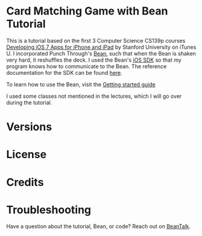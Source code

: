 # Card Matching Game with Bean Tutorial

This is a tutorial based on the first 3 Computer Science CS139p courses [Developing iOS 7 Apps for iPhone and iPad](https://itunes.apple.com/us/course/developing-ios-7-apps-for/id733644550) by Stanford University on iTunes U. I incorporated Punch Through's [Bean](https://punchthrough.com/bean-from-wireframe), such that when the Bean is shaken very hard, it reshuffles the deck.  I used the Bean's [iOS SDK](https://github.com/PunchThrough/Bean-iOS-OSX-SDK) so that my program knows how to communicate to the Bean. The reference documentation for the SDK can be found [here](https://punchthrough.com/files/bean/sdk-docs/index.html).

To learn how to use the Bean, visit the [Getting started guide](#)

I used some classes not mentioned in the lectures, which I will go over during the tutorial. 

# Versions

# License

# Credits

# Troubleshooting
Have a question about the tutorial, Bean, or code?  Reach out on [BeanTalk](beantalk.punchthrough.com).  